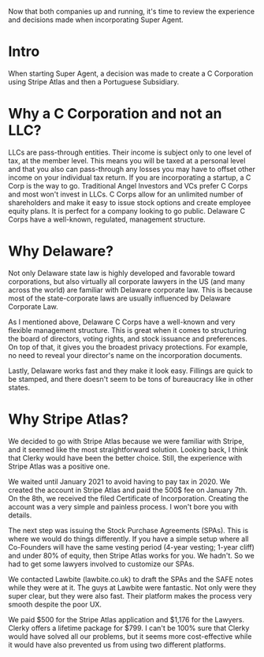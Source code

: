 Now that both companies up and running, it's time to review the experience and decisions made when incorporating Super Agent.

# Intro

When starting Super Agent, a decision was made to create a C Corporation using Stripe Atlas and then a Portuguese Subsidiary.

# Why a C Corporation and not an LLC?

LLCs are pass-through entities. Their income is subject only to one level of tax, at the member level. This means you will be taxed at a personal level and that you also can pass-through any losses you may have to offset other income on your individual tax return.
If you are incorporating a startup, a C Corp is the way to go. Traditional Angel Investors and VCs prefer C Corps and most won't invest in LLCs. C Corps allow for an unlimited number of shareholders and make it easy to issue stock options and create employee equity plans. It is perfect for a company looking to go public. Delaware C Corps have a well-known, regulated, management structure.

# Why Delaware?

Not only Delaware state law is highly developed and favorable toward corporations, but also virtually all corporate lawyers in the US (and many across the world) are familiar with Delaware corporate law. This is because most of the state-corporate laws are usually influenced by Delaware Corporate Law.

As I mentioned above, Delaware C Corps have a well-known and very flexible management structure. This is great when it comes to structuring the board of directors, voting rights, and stock issuance and preferences. On top of that, it gives you the broadest privacy protections. For example, no need to reveal your director's name on the incorporation documents.

Lastly, Delaware works fast and they make it look easy. Fillings are quick to be stamped, and there doesn't seem to be tons of bureaucracy like in other states.

# Why Stripe Atlas?

We decided to go with Stripe Atlas because we were familiar with Stripe, and it seemed like the most straightforward solution. Looking back, I think that Clerky would have been the better choice. Still, the experience with Stripe Atlas was a positive one.

We waited until January 2021 to avoid having to pay tax in 2020. We created the account in Stripe Atlas and paid the 500$ fee on January 7th. On the 8th, we received the filed Certificate of Incorporation.
Creating the account was a very simple and painless process. I won't bore you with details.

The next step was issuing the Stock Purchase Agreements (SPAs). This is where we would do things differently.
If you have a simple setup where all Co-Founders will have the same vesting period (4-year vesting; 1-year cliff) and under 80% of equity, then Stripe Atlas works for you.
We hadn't. So we had to get some lawyers involved to customize our SPAs.

We contacted Lawbite (lawbite.co.uk) to draft the SPAs and the SAFE notes while they were at it. The guys at Lawbite were fantastic. Not only were they super clear, but they were also fast. Their platform makes the process very smooth despite the poor UX.

We paid $500 for the Stripe Atlas application and $1,176 for the Lawyers.
Clerky offers a lifetime package for $799. I can't be 100% sure that Clerky would have solved all our problems, but it seems more cost-effective while it would have also prevented us from using two different platforms.